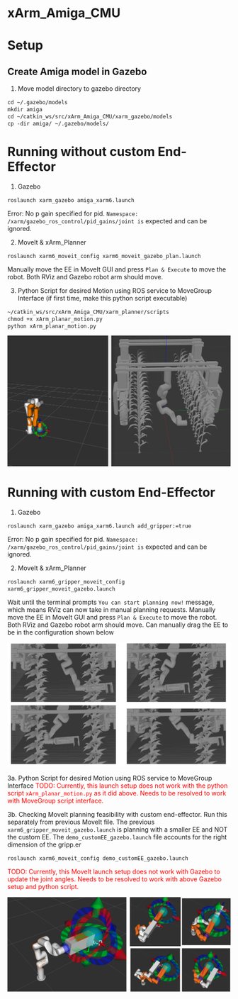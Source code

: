 # xArm_Amiga_CMU

# Setup

## Create Amiga model in Gazebo
1. Move model directory to gazebo directory 
```
cd ~/.gazebo/models
mkdir amiga
cd ~/catkin_ws/src/xArm_Amiga_CMU/xarm_gazebo/models
cp -dir amiga/ ~/.gazebo/models/
```

# Running without custom End-Effector
1. Gazebo 
```
roslaunch xarm_gazebo amiga_xarm6.launch
``` 
Error: No p gain specified for pid.  `Namespace: /xarm/gazebo_ros_control/pid_gains/joint is` expected and can be ignored. </br>

2. MoveIt & xArm_Planner 
```
roslaunch xarm6_moveit_config xarm6_moveit_gazebo_plan.launch
```
Manually move the EE in MoveIt GUI and press `Plan & Execute` to move the robot. Both RViz and Gazebo robot arm should move.

3. Python Script for desired Motion using ROS service to MoveGroup Interface
(if first time, make this python script executable)
```
~/catkin_ws/src/xArm_Amiga_CMU/xarm_planner/scripts
chmod +x xArm_planar_motion.py
python xArm_planar_motion.py
```

![Motion from scripted interface](doc/amiga_script.png)


# Running with custom End-Effector
1. Gazebo 
```
roslaunch xarm_gazebo amiga_xarm6.launch add_gripper:=true
``` 
Error: No p gain specified for pid.  `Namespace: /xarm/gazebo_ros_control/pid_gains/joint is` expected and can be ignored. </br>

2. MoveIt & xArm_Planner 
```
roslaunch xarm6_gripper_moveit_config xarm6_gripper_moveit_gazebo.launch
```
Wait until the terminal prompts `You can start planning now!` message, which means RViz can now take in manual planning requests.
Manually move the EE in MoveIt GUI and press `Plan & Execute` to move the robot. Both RViz and Gazebo robot arm should move. Can manually drag the EE to be in the configuration shown below </br>


![Motion from scripted interface](doc/EE.png)


3a. Python Script for desired Motion using ROS service to MoveGroup Interface
<span style="color:red">
TODO: Currently, this launch setup does not work with the python script `xArm_planar_motion.py` as it did above. Needs to be resolved to work with MoveGroup script interface. </br>
</span>

3b. Checking MoveIt planning feasibility with custom end-effector. 
Run this separately from previous MoveIt file. The previous `xarm6_gripper_moveit_gazebo.launch` is planning with a smaller EE and NOT the custom EE. The `demo_customEE_gazebo.launch` file accounts for the right dimension of the gripp.er
```
roslaunch xarm6_moveit_config demo_customEE_gazebo.launch 
```

<span style="color:red">
TODO: Currently, this MoveIt launch setup does not work with Gazebo to update the joint angles. Needs to be resolved to work with above Gazebo setup and python script. </br>
</span>

![Motion from scripted interface](doc/EE2.png)
